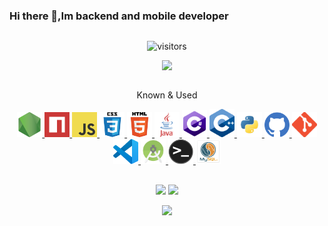### Hi there 👋,Im backend and mobile developer
<pre></pre>
<p align="center">
  <img src="https://komarev.com/ghpvc/?username=Dawid-Czyzewski" alt="visitors" />
</p>
<p align="center">
    <img src="https://github-profile-trophy.vercel.app/?username=Dawid-Czyzewski&theme=onedark">
</p>
<pre></pre>
<p align="center">  Known & Used</p>

<p align="center">
  <a href="" title="Node">
    <img width="40" src="https://raw.githubusercontent.com/github/explore/master/topics/nodejs/nodejs.png" alt="node">
  </a>

  <a title="Npm" href="https://www.npmjs.com/">
    <img width="40" src="https://raw.githubusercontent.com/github/explore/master/topics/npm/npm.png" alt="Npm's logo" />
  </a>


  <a href="https://developer.mozilla.org/en-US/docs/Web/JavaScript" title="Javascript">
    <img width="40" src="https://raw.githubusercontent.com/github/explore/master/topics/javascript/javascript.png" alt="JavaScript">
  </a>

  <a href="https://developer.mozilla.org/en-US/docs/Web/CSS" title="CSS">
    <img width="40" src="https://raw.githubusercontent.com/github/explore/master/topics/css/css.png" alt="CSS">
  </a>

  <a href="https://developer.mozilla.org/en-US/docs/Web/HTML" title="HTML">
    <img width="40" src="https://raw.githubusercontent.com/github/explore/master/topics/html/html.png" alt="HTML">
  </a>

  <a href="" title="Java">
    <img width="40" src="./assets/java.png" alt="Java">
  </a>

  <a href="https://docs.microsoft.com/en-us/dotnet/csharp/" title="C#">
    <img width="40" src="./assets/csharp.png" alt="C#">
  </a>

  <a href="https://isocpp.org/" title="C++">
    <img width="40" src="./assets/cpp.png" alt="C++">
  </a>


  <a href="https://www.python.org/" title="Python">
    <img width="40" src="https://raw.githubusercontent.com/github/explore/master/topics/python/python.png" alt="Python">
  </a>

  <a href="https://github.com/" title="GitHub">
    <img width="40" src="./assets/github.png" alt="GitHub">
  </a>

  <a href="https://git-scm.com/" title="Git">
    <img width="40" src="./assets/git.png" alt="Git">
  </a>

  <a href="https://code.visualstudio.com/" title="VisualStudio-Code">
    <img width="40" src="https://raw.githubusercontent.com/github/explore/master/topics/visual-studio-code/visual-studio-code.png" alt="VisualStudio-Code">
  </a>

  <a tltle="Android-Studio" href="https://developer.android.com">
  <img width="40" src="./assets/androidstudio.png" alt="Android-Studio's logo" />
</a>

  <a href="#" title="Terminal">
    <img width="40" src="https://raw.githubusercontent.com/github/explore/master/topics/terminal/terminal.png" alt="Terminal">
  </a>

  <a href="https://www.mysql.com/" title="MySQL">
    <img width="40" src="./assets/mysql.png" alt="MySQL">
  </a>
 

</p>
<pre></pre>
<p align="center">
  <img align="center" src="https://github-readme-stats.vercel.app/api?username=Dawid-Czyzewski&count_private=true&show_icons=true&theme=dark" />
  <img align="center" src="https://github-readme-stats.vercel.app/api/top-langs/?username=Dawid-Czyzewski&layout=compact&theme=dark" />
</p>

<p align="center">
  <img align="center" src="https://github-readme-streak-stats.herokuapp.com/?user=Dawid-Czyzewski&theme=dark" />
</p>
